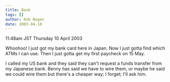```yaml
---
title: Bank
tags: []
author: Rob Nugen
date: 2003-04-10
---
```


<p class=date>11:48am JST Thursday 10 April 2003</p>

<p>Whoohoo!  I just got my bank card here in Japan.  Now I just gotta
find which ATMs I can use.  Then I just gotta get my first paycheck on
15 May.</p>

<p>I called my US bank and they said they can't request a funds
transfer from my Japanese bank.  Benny has said we have to wire them,
or maybe he said we could wire them but there's a cheaper way; I
forget; I'll ask him.</p>
